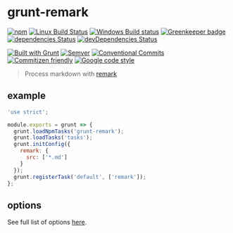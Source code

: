 # grunt-remark

<!-- current project status -->
[![npm](https://img.shields.io/npm/v/grunt-remark.svg)]()
[![Linux Build Status](https://travis-ci.org/ChristianMurphy/grunt-remark.svg?branch=master)](https://travis-ci.org/ChristianMurphy/grunt-remark)
[![Windows Build status](https://ci.appveyor.com/api/projects/status/dixo63g7304vuuin/branch/master?svg=true)](https://ci.appveyor.com/project/ChristianMurphy/grunt-remark/branch/master)
[![Greenkeeper badge](https://badges.greenkeeper.io/ChristianMurphy/grunt-remark.svg)](https://greenkeeper.io/)
[![dependencies Status](https://david-dm.org/ChristianMurphy/grunt-remark/status.svg)](https://david-dm.org/ChristianMurphy/grunt-remark)
[![devDependencies Status](https://david-dm.org/ChristianMurphy/grunt-remark/dev-status.svg)](https://david-dm.org/ChristianMurphy/grunt-remark?type=dev)

<!-- standards and technologies used in project -->
[![Built with Grunt](https://cdn.gruntjs.com/builtwith.svg)](http://gruntjs.com/)
[![Semver](http://img.shields.io/SemVer/2.0.0.png)](http://semver.org/spec/v2.0.0.html)
[![Conventional Commits](https://img.shields.io/badge/Conventional%20Commits-1.0.0-yellow.svg)](https://conventionalcommits.org)
[![Commitizen friendly](https://img.shields.io/badge/commitizen-friendly-brightgreen.svg)](http://commitizen.github.io/cz-cli/)
[![Google code style](https://img.shields.io/badge/code_style-Google-brightgreen.svg?style=flat)](https://google.github.io/styleguide/jsguide.html)

> Process markdown with [remark](http://remark.js.org/)

## example

``` js
'use strict';

module.exports = grunt => {
  grunt.loadNpmTasks('grunt-remark');
  grunt.loadTasks('tasks');
  grunt.initConfig({
    remark: {
      src: ['*.md']
    }
  });
  grunt.registerTask('default', ['remark']);
};
```

## options

See full list of options [here](https://github.com/wooorm/unified-engine-gulp#options).
